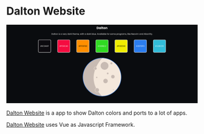 # Dalton Website

![Dalton Website screencapture](assets/capture01.png)

[Dalton Website](https://edersonferreira.github.io/dalton-website/) is a app to show Dalton colors and ports to a lot of apps.

[Dalton Website](https://edersonferreira.github.io/dalton-website/) uses Vue as Javascript Framework.
